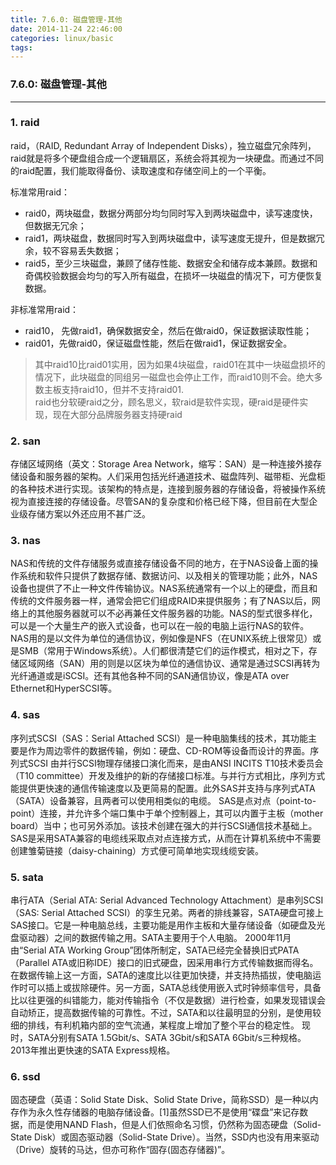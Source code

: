 ```yaml
---
title: 7.6.0: 磁盘管理-其他
date: 2014-11-24 22:46:00
categories: linux/basic
tags:
---
```

### 7.6.0: 磁盘管理-其他
---
### 1. raid
raid，（RAID, Redundant Array of Independent Disks），独立磁盘冗余阵列，raid就是将多个硬盘组合成一个逻辑扇区，系统会将其视为一块硬盘。而通过不同的raid配置，我们能取得备份、读取速度和存储空间上的一个平衡。  

标准常用raid：
- raid0，两块磁盘，数据分两部分均匀同时写入到两块磁盘中，读写速度快，但数据无冗余；
- raid1，两块磁盘，数据同时写入到两块磁盘中，读写速度无提升，但是数据冗余，较不容易丢失数据；
- raid5，至少三块磁盘，兼顾了储存性能、数据安全和储存成本兼顾。数据和奇偶校验数据会均匀的写入所有磁盘，在损坏一块磁盘的情况下，可方便恢复数据。

非标准常用raid：
- raid10， 先做raid1，确保数据安全，然后在做raid0，保证数据读取性能；
- raid01，先做raid0，保证磁盘性能，然后在做raid1，保证数据安全。

> 其中raid10比raid01实用，因为如果4块磁盘，raid01在其中一块磁盘损坏的情况下，此块磁盘的同组另一磁盘也会停止工作，而raid10则不会。绝大多数主板支持raid10，但并不支持raid01.  
raid也分软硬raid之分，顾名思义，软raid是软件实现，硬raid是硬件实现，现在大部分品牌服务器支持硬raid

### 2. san
存储区域网络（英文：Storage Area Network，缩写：SAN）是一种连接外接存储设备和服务器的架构。人们采用包括光纤通道技术、磁盘阵列、磁带柜、光盘柜的各种技术进行实现。该架构的特点是，连接到服务器的存储设备，将被操作系统视为直接连接的存储设备。尽管SAN的复杂度和价格已经下降，但目前在大型企业级存储方案以外还应用不甚广泛。

### 3. nas
NAS和传统的文件存储服务或直接存储设备不同的地方，在于NAS设备上面的操作系统和软件只提供了数据存储、数据访问、以及相关的管理功能；此外，NAS设备也提供了不止一种文件传输协议。NAS系统通常有一个以上的硬盘，而且和传统的文件服务器一样，通常会把它们组成RAID来提供服务；有了NAS以后，网络上的其他服务器就可以不必再兼任文件服务器的功能。NAS的型式很多样化，可以是一个大量生产的嵌入式设备，也可以在一般的电脑上运行NAS的软件。
NAS用的是以文件为单位的通信协议，例如像是NFS（在UNIX系统上很常见）或是SMB（常用于Windows系统）。人们都很清楚它们的运作模式，相对之下，存储区域网络（SAN）用的则是以区块为单位的通信协议、通常是通过SCSI再转为光纤通道或是iSCSI。还有其他各种不同的SAN通信协议，像是ATA over Ethernet和HyperSCSI等。

### 4. sas
序列式SCSI（SAS：Serial Attached SCSI）是一种电脑集线的技术，其功能主要是作为周边零件的数据传输，例如：硬盘、CD-ROM等设备而设计的界面。序列式SCSI 由并行SCSI物理存储接口演化而来，是由ANSI INCITS T10技术委员会（T10 committee）开发及维护的新的存储接口标准。与并行方式相比，序列方式能提供更快速的通信传输速度以及更简易的配置。此外SAS并支持与序列式ATA（SATA）设备兼容，且两者可以使用相类似的电缆。
SAS是点对点（point-to-point）连接，并允许多个端口集中于单个控制器上，其可以内置于主板（mother board）当中；也可另外添加。该技术创建在强大的并行SCSI通信技术基础上。SAS是采用SATA兼容的电缆线采取点对点连接方式，从而在计算机系统中不需要创建雏菊链接（daisy-chaining）方式便可简单地实现线缆安装。

### 5. sata
串行ATA（Serial ATA: Serial Advanced Technology Attachment）是串列SCSI（SAS: Serial Attached SCSI）的孪生兄弟。两者的排线兼容，SATA硬盘可接上SAS接口。它是一种电脑总线，主要功能是用作主板和大量存储设备（如硬盘及光盘驱动器）之间的数据传输之用。SATA主要用于个人电脑。
2000年11月由“Serial ATA Working Group”团体所制定，SATA已经完全替换旧式PATA（Parallel ATA或旧称IDE）接口的旧式硬盘，因采用串行方式传输数据而得名。在数据传输上这一方面，SATA的速度比以往更加快捷，并支持热插拔，使电脑运作时可以插上或拔除硬件。另一方面，SATA总线使用嵌入式时钟频率信号，具备比以往更强的纠错能力，能对传输指令（不仅是数据）进行检查，如果发现错误会自动矫正，提高数据传输的可靠性。不过，SATA和以往最明显的分别，是使用较细的排线，有利机箱内部的空气流通，某程度上增加了整个平台的稳定性。
现时，SATA分别有SATA 1.5Gbit/s、SATA 3Gbit/s和SATA 6Gbit/s三种规格。2013年推出更快速的SATA Express规格。

### 6. ssd
固态硬盘（英语：Solid State Disk、Solid State Drive，简称SSD）是一种以内存作为永久性存储器的电脑存储设备。[1]虽然SSD已不是使用“碟盘”来记存数据，而是使用NAND Flash，但是人们依照命名习惯，仍然称为固态硬盘（Solid-State Disk）或固态驱动器（Solid-State Drive）。当然，SSD内也没有用来驱动（Drive）旋转的马达，但亦可称作“固存(固态存储器)”。

